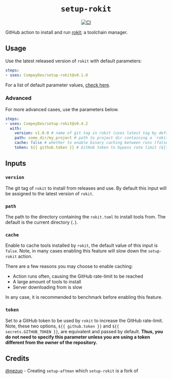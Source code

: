 <div align="center">
  <h1><code>setup-rokit</code></h1>
  <p>
    <a href="https://github.com/CompeyDev/setup-rokit/actions?query=workflow%3ACI"><img src="https://github.com/CompeyDev/setup-rokit/workflows/CI/badge.svg" alt="CI" /></a>
<!--     <a href="https://discord.gg/w9Bc6xH7uC"><img src="https://img.shields.io/discord/834969350061424660?label=discord" alt="discord" /></a> -->
  </p>
</div>

GitHub action to install and run [rokit](https://github.com/rojo-rbx/rokit); a toolchain manager.

## Usage
Use the latest released version of `rokit` with default parameters:
```yaml
steps:
- uses: CompeyDev/setup-rokit@v0.1.0
```
For a list of default parameter values, [check here](https://github.com/CompeyDev/setup-rokit/blob/main/action.yml#L5-L20).

### Advanced
For more advanced cases, use the parameters below.
```yaml
steps:
- uses: CompeyDev/setup-rokit@v0.4.2
  with:
    version: v1.0.0 # name of git tag in rokit (uses latest tag by default)
    path: some_dir/my_project # path to project dir containing a `rokit.toml`, `aftman.toml`, or `foreman.toml` ("." (current dir) by default)
    cache: false # whether to enable binary caching between runs (false by default)
    token: ${{ github.token }} # GitHub token to bypass rate limit (${{ github.token }} set by default)
```

## Inputs
### `version`
The git tag of `rokit` to install from releases and use. By default this input will be assigned to the latest version of `rokit`.

### `path`
The path to the directory containing the `rokit.toml` to install tools from. The default is the current directory (`.`).

### `cache`
Enable to cache tools installed by `rokit`, the default value of this input is `false`. Note, in many cases enabling this feature will slow down the `setup-rokit` action.

There are a few reasons you may choose to enable caching:
* Action runs often, causing the GitHub rate-limit to be reached
* A large amount of tools to install
* Server downloading from is slow

In any case, it is recommended to benchmark before enabling this feature.

### `token`
Set to a GitHub token to be used by `rokit` to increase the GitHub rate-limit. Note, these two options, `${{ github.token }}` and `${{ secrets.GITHUB_TOKEN }}`, are equivalent and passed by default. **Thus, you do not need to specify this parameter unless you are using a token different from the owner of the repository.**

## Credits
[@nezuo](https://github.com/ok-nick) - Creating `setup-aftman` which `setup-rokit` is a fork of

